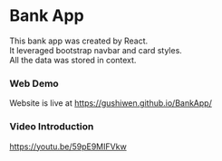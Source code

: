 # Bank App
This bank app was created by React. <br />
It leveraged bootstrap navbar and card styles. <br />
All the data was stored in context.

### Web Demo
Website is live at https://gushiwen.github.io/BankApp/

### Video Introduction
https://youtu.be/59pE9MIFVkw
